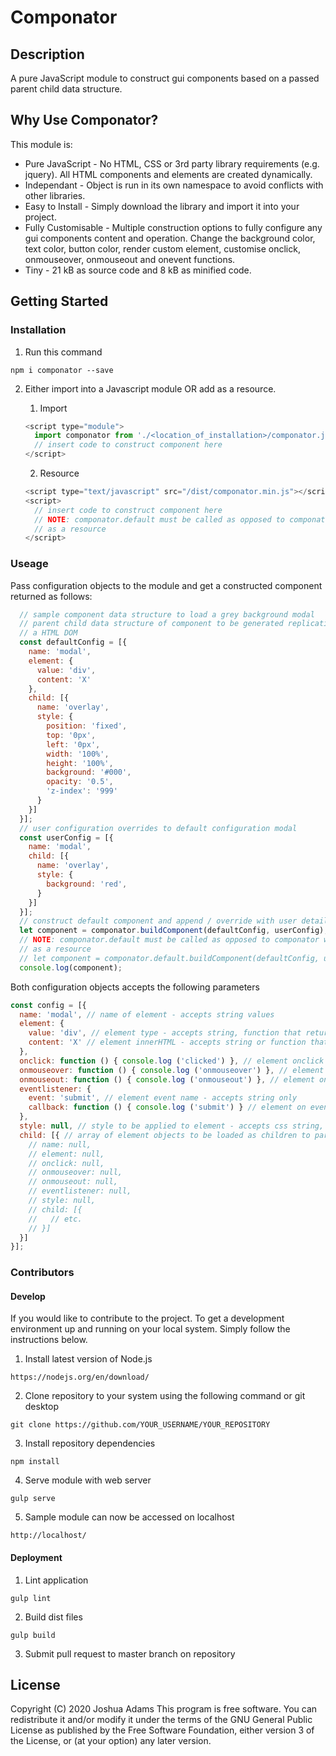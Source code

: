 # Componator

## Description

A pure JavaScript module to construct gui components based on a passed parent child data structure.

## Why Use Componator?

This module is:
- Pure JavaScript - No HTML, CSS or 3rd party library requirements (e.g. jquery). All HTML components and elements are created dynamically.
- Independant - Object is run in its own namespace to avoid conflicts with other libraries.
- Easy to Install - Simply download the library and import it into your project.
- Fully Customisable - Multiple construction options to fully configure any gui components content and operation. Change the background color, text color, button color, render custom element, customise onclick, onmouseover, onmouseout and onevent functions.
- Tiny - 21 kB as source code and 8 kB as minified code.

## Getting Started

### Installation

1. Run this command

```
npm i componator --save
```

2. Either import into a Javascript module OR add as a resource.

    1. Import

    ```javascript
    <script type="module">
      import componator from './<location_of_installation>/componator.js';
      // insert code to construct component here
    </script>
    ```

    2. Resource

    ```javascript
    <script type="text/javascript" src="/dist/componator.min.js"></script>
    <script>
      // insert code to construct component here
      // NOTE: componator.default must be called as opposed to componator when importing
      // as a resource
    </script>
    ```

### Useage

Pass configuration objects to the module and get a constructed component returned as follows:

```javascript
  // sample component data structure to load a grey background modal
  // parent child data structure of component to be generated replicating
  // a HTML DOM
  const defaultConfig = [{
    name: 'modal',
    element: {
      value: 'div',
      content: 'X'
    },
    child: [{
      name: 'overlay',
      style: {
        position: 'fixed',
        top: '0px',
        left: '0px',
        width: '100%',
        height: '100%',
        background: '#000',
        opacity: '0.5',
        'z-index': '999'
      }
    }]
  }];
  // user configuration overrides to default configuration modal
  const userConfig = [{
    name: 'modal',
    child: [{
      name: 'overlay',
      style: {
        background: 'red',
      }
    }]
  }];
  // construct default component and append / override with user details
  let component = componator.buildComponent(defaultConfig, userConfig);
  // NOTE: componator.default must be called as opposed to componator when importing
  // as a resource
  // let component = componator.default.buildComponent(defaultConfig, userConfig);
  console.log(component);
```

Both configuration objects accepts the following parameters

```javascript
const config = [{
  name: 'modal', // name of element - accepts string values
  element: {
    value: 'div', // element type - accepts string, function that returns a string or function that returns an element
    content: 'X' // element innerHTML - accepts string or function that returns a string
  },
  onclick: function () { console.log ('clicked') }, // element onclick function
  onmouseover: function () { console.log ('onmouseover') }, // element onmouseover function
  onmouseout: function () { console.log ('onmouseout') }, // element onmouseout function
  eventlistener: {
    event: 'submit', // element event name - accepts string only
    callback: function () { console.log ('submit') } // element on event function
  },
  style: null, // style to be applied to element - accepts css string, object or function that returns string or object
  child: [{ // array of element objects to be loaded as children to parent element
    // name: null,
    // element: null,
    // onclick: null,
    // onmouseover: null,
    // onmouseout: null,
    // eventlistener: null,
    // style: null,
    // child: [{
    //   // etc.
    // }]
  }]
}];
```

### Contributors

#### Develop

If you would like to contribute to the project. To get a development environment up and running on your local system. Simply follow the instructions below.

1. Install latest version of Node.js

```
https://nodejs.org/en/download/
```

2. Clone repository to your system using the following command or git desktop

```
git clone https://github.com/YOUR_USERNAME/YOUR_REPOSITORY
```

3. Install repository dependencies

```
npm install
```

4. Serve module with web server

```
gulp serve
```

5. Sample module can now be accessed on localhost

```
http://localhost/
```

#### Deployment

1. Lint application

```
gulp lint
```

2. Build dist files

```
gulp build
```

3. Submit pull request to master branch on repository

## License
Copyright (C) 2020 Joshua Adams
This program is free software. You can redistribute it and/or modify it under the terms of the GNU General Public License as published by the Free Software Foundation, either version 3 of the License, or (at your option) any later version.